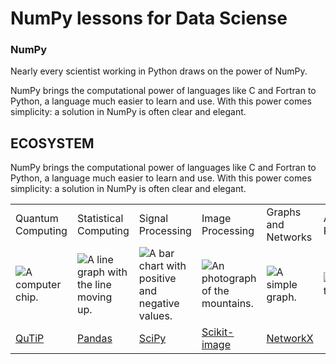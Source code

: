 # NumPy lessons for Data Sciense

### NumPy


Nearly every scientist working in Python draws on the power of NumPy.

NumPy brings the computational power of languages like C and Fortran to Python, a language much easier to learn and use. With this power comes simplicity: a solution in NumPy is often clear and elegant.
<section class=tabs-section><div class=container><h1 class=tabs-title>ECOSYSTEM</h1>NumPy brings the computational power of languages like C and Fortran to Python, a language much easier to learn and use. With this power comes simplicity: a solution in NumPy is often clear and elegant.</p><table><tr class=highlight-th><td class=bold-text>Quantum Computing</td><td class=bold-text>Statistical Computing</td><td class=bold-text>Signal Processing</td><td class=bold-text>Image Processing</td><td class=bold-text>Graphs and Networks</td><td class=bold-text>Astronomy Processes</td><td class=bold-text>Cognitive Psychology</td></tr><tr><td><img class=cell-layout alt="A computer chip."></td><td><img class=cell-layout src=/images/content_images/sc_dom_img/statistical_computing.svg alt="A line graph with the line moving up."></td><td><img class=cell-layout src=/images/content_images/sc_dom_img/signal_processing.svg alt="A bar chart with positive and negative values."></td><td><img class=cell-layout src=/images/content_images/sc_dom_img/image_processing.svg alt="An photograph of the mountains."></td><td><img class=cell-layout src=/images/content_images/sc_dom_img/sd6.svg alt="A simple graph."></td><td><img class=cell-layout src=/images/content_images/sc_dom_img/astronomy_processes.svg alt="A telescope."></td><td><img class=cell-layout src=/images/content_images/sc_dom_img/cognitive_psychology.svg alt="A human head with gears."></td></tr><tr><td class=center-text><a href=http://qutip.org>QuTiP</a></td><td class=center-text><a href=https://pandas.pydata.org>Pandas</a></td><td class=center-text><a href=https://www.scipy.org>SciPy</a></td><td class=center-text><a href=https://scikit-image.org>Scikit-image</a></td><td class=center-text><a href=https://networkx.org>NetworkX</a></td><td class=center-text>
